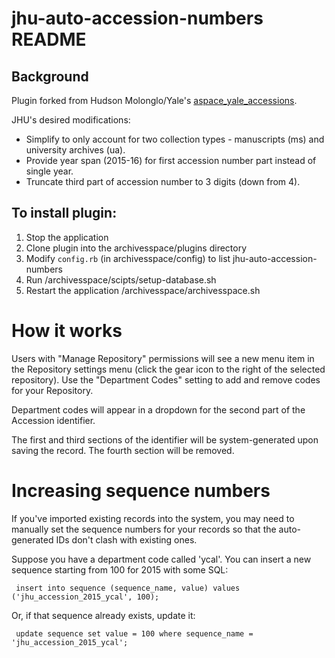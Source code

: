 # jhu-auto-accession-numbers README

## Background

Plugin forked from Hudson Molonglo/Yale's <a href="https://github.com/hudmol/aspace_yale_accessions" title="aspace_yale_accessions">aspace_yale_accessions</a>.

JHU's desired modifications:

* Simplify to only account for two collection types - manuscripts (ms) and university archives (ua).
* Provide year span (2015-16) for first accession number part instead of single year.
* Truncate third part of accession number to 3 digits (down from 4).

## To install plugin:

   1. Stop the application
   2. Clone plugin into the archivesspace/plugins directory
   3. Modify `config.rb` (in archivesspace/config) to list jhu-auto-accession-numbers
   4. Run /archivesspace/scipts/setup-database.sh
   5. Restart the application /archivesspace/archivesspace.sh

# How it works

Users with "Manage Repository" permissions will see a new menu item in the
Repository settings menu (click the gear icon to the right of the selected
repository). Use the "Department Codes" setting to add and remove codes for
your Repository.

Department codes will appear in a dropdown for the second part of the Accession
identifier.

The first and third sections of the identifier will be system-generated upon
saving the record. The fourth section will be removed.


# Increasing sequence numbers

If you've imported existing records into the system, you may need to
manually set the sequence numbers for your records so that the
auto-generated IDs don't clash with existing ones.

Suppose you have a department code called 'ycal'.  You can insert a
new sequence starting from 100 for 2015 with some SQL:

     insert into sequence (sequence_name, value) values ('jhu_accession_2015_ycal', 100);

Or, if that sequence already exists, update it:

     update sequence set value = 100 where sequence_name = 'jhu_accession_2015_ycal';
